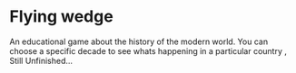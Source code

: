 # Flying wedge
An educational game about the history of the modern world. You can choose a specific decade to see whats happening in a particular country , Still Unfinished...
